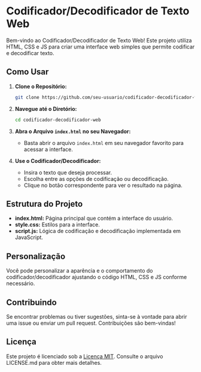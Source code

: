# Codificador/Decodificador de Texto Web

Bem-vindo ao Codificador/Decodificador de Texto Web! Este projeto utiliza HTML, CSS e JS para criar uma interface web simples que permite codificar e decodificar texto.

## Como Usar

1. **Clone o Repositório:**
   ```bash
   git clone https://github.com/seu-usuario/codificador-decodificador-web.git
   ```

2. **Navegue até o Diretório:**
   ```bash
   cd codificador-decodificador-web
   ```

3. **Abra o Arquivo `index.html` no seu Navegador:**
   - Basta abrir o arquivo `index.html` em seu navegador favorito para acessar a interface.

4. **Use o Codificador/Decodificador:**
   - Insira o texto que deseja processar.
   - Escolha entre as opções de codificação ou decodificação.
   - Clique no botão correspondente para ver o resultado na página.

## Estrutura do Projeto

- **index.html:** Página principal que contém a interface do usuário.
- **style.css:** Estilos para a interface.
- **script.js:** Lógica de codificação e decodificação implementada em JavaScript.

## Personalização

Você pode personalizar a aparência e o comportamento do codificador/decodificador ajustando o código HTML, CSS e JS conforme necessário.

## Contribuindo

Se encontrar problemas ou tiver sugestões, sinta-se à vontade para abrir uma issue ou enviar um pull request. Contribuições são bem-vindas!

## Licença

Este projeto é licenciado sob a [Licença MIT](https://opensource.org/licenses/MIT). Consulte o arquivo LICENSE.md para obter mais detalhes.
